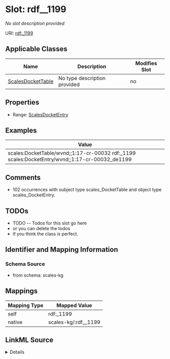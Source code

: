 

# Slot: rdf__1199


_No slot description provided_





URI: [rdf:_1199](http://www.w3.org/1999/02/22-rdf-syntax-ns#_1199)



<!-- no inheritance hierarchy -->





## Applicable Classes

| Name | Description | Modifies Slot |
| --- | --- | --- |
| [ScalesDocketTable](../classes/ScalesDocketTable.md) | No type description provided |  no  |







## Properties

* Range: [ScalesDocketEntry](../classes/ScalesDocketEntry.md)






## Examples

| Value |
| --- |
| scales:DocketTable/wvnd;;1:17-cr-00032 rdf:_1199 scales:DocketEntry/wvnd;;1:17-cr-00032_de1199 |

## Comments

* 102 occurrences with subject type scales_DocketTable and object type scales_DocketEntry.

## TODOs

* TODO -- Todos for this slot go here
* or you can delete the todos
* if you think the class is perfect.

## Identifier and Mapping Information







### Schema Source


* from schema: scales-kg




## Mappings

| Mapping Type | Mapped Value |
| ---  | ---  |
| self | rdf:_1199 |
| native | scales-kg/:rdf__1199 |




## LinkML Source

<details>
```yaml
name: rdf__1199
description: No slot description provided
todos:
- TODO -- Todos for this slot go here
- or you can delete the todos
- if you think the class is perfect.
comments:
- 102 occurrences with subject type scales_DocketTable and object type scales_DocketEntry.
examples:
- value: scales:DocketTable/wvnd;;1:17-cr-00032 rdf:_1199 scales:DocketEntry/wvnd;;1:17-cr-00032_de1199
from_schema: scales-kg
rank: 1000
slot_uri: rdf:_1199
alias: rdf__1199
domain_of:
- scales_DocketTable
range: scales_DocketEntry

```
</details>